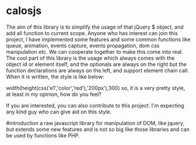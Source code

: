 # calosjs
The aim of this library is to simplify the usage of that jQuery $ object, and add all function to current scope.
Anyone who has interest can join this project, I have implemented some features and some common functions like queue, animation, events capture, events propagation, dom css manipulation etc. We can cooperate together to make this come into real.
The cool part of this library is the usage which always comes with the object id or element itself, and the optionals are always on the right but the function declarations are always on the left, and support element chain call.
When it is written, the style is like below:

width(height(css('e1','color','red'),'200px'),300)
so, it is a very pretty style, at least in my opinion, how do you feel?

If you are interested, you can also contribute to this project.
I'm expecting any kind guy who can give aid on this style.

#introduction
a raw javascript library for manipulation of DOM, like jquery, but extends some new features and is not so big like those libraries and can be used by functions like PHP.


